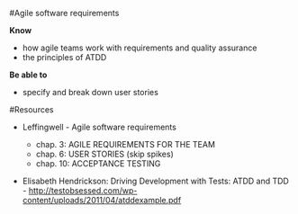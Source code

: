 #Agile software requirements

**Know**
- how agile teams work with requirements and quality assurance
- the principles of ATDD

**Be able to**
- specify and break down user stories 

#Resources

* Leffingwell - Agile software requirements
  - chap. 3: AGILE REQUIREMENTS FOR THE TEAM
  - chap. 6: USER STORIES (skip spikes)
  - chap. 10: ACCEPTANCE TESTING
  
* Elisabeth Hendrickson: Driving Development with Tests: ATDD and TDD - http://testobsessed.com/wp-content/uploads/2011/04/atddexample.pdf
